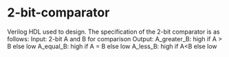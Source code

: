 # 2-bit-comparator
Verilog HDL used to design.
The specification of the 2-bit comparator is as follows:
Input: 2-bit A and B for comparison
Output:
A_greater_B: high if A > B else low
A_equal_B: high if A = B else low
A_less_B: high if A<B else low

